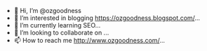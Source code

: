 - 👋 Hi, I’m @ozgoodness
- 👀 I’m interested in blogging https://ozgoodness.blogspot.com/...
- 🌱 I’m currently learning SEO...
- 💞️ I’m looking to collaborate on ...
- 📫 How to reach me http://www.ozgoodness.com/...

<!---
ozgoodness/ozgoodness is a ✨ special ✨ repository because its `README.md` (this file) appears on your GitHub profile.
You can click the Preview link to take a look at your changes.
--->
